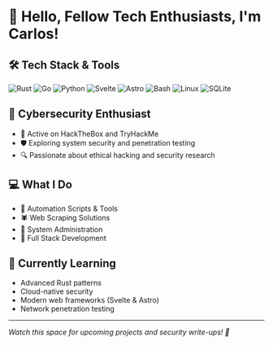 # 👋 Hello, Fellow Tech Enthusiasts, I'm Carlos!

## 🛠 Tech Stack & Tools
![Rust](https://img.shields.io/badge/-Rust-000000?style=flat&logo=rust)
![Go](https://img.shields.io/badge/-Go-00ADD8?style=flat&logo=go&logoColor=white)
![Python](https://img.shields.io/badge/-Python-3776AB?style=flat&logo=python&logoColor=white)
![Svelte](https://img.shields.io/badge/-Svelte-FF3E00?style=flat&logo=svelte&logoColor=white)
![Astro](https://img.shields.io/badge/-Astro-FF5D01?style=flat&logo=astro&logoColor=white)
![Bash](https://img.shields.io/badge/-Bash-4EAA25?style=flat&logo=gnu-bash&logoColor=white)
![Linux](https://img.shields.io/badge/-Linux-FCC624?style=flat&logo=linux&logoColor=black)
![SQLite](https://img.shields.io/badge/-SQLite-003B57?style=flat&logo=sqlite&logoColor=white)

## 🔐 Cybersecurity Enthusiast
- 🎯 Active on HackTheBox and TryHackMe
- 🛡️ Exploring system security and penetration testing
- 🔍 Passionate about ethical hacking and security research

## 💻 What I Do
- 🤖 Automation Scripts & Tools
- 🕷️ Web Scraping Solutions
- 🔧 System Administration
- 🚀 Full Stack Development

## 🌱 Currently Learning
- Advanced Rust patterns
- Cloud-native security
- Modern web frameworks (Svelte & Astro)
- Network penetration testing
<!--
## 📫 Connect With Me
[![LinkedIn](https://img.shields.io/badge/-LinkedIn-0A66C2?style=flat&logo=linkedin&logoColor=white)](Your_LinkedIn_URL)
[![Twitter](https://img.shields.io/badge/-Twitter-1DA1F2?style=flat&logo=twitter&logoColor=white)](Your_Twitter_URL)
[![HackTheBox](https://img.shields.io/badge/-HackTheBox-9FEF00?style=flat&logo=hackthebox&logoColor=black)](Your_HTB_URL)
[![TryHackMe](https://img.shields.io/badge/-TryHackMe-212C42?style=flat&logo=tryhackme&logoColor=white)](Your_THM_URL)
-->
---
*Watch this space for upcoming projects and security write-ups! 🚀*
